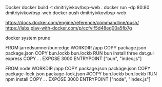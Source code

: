 
Docker
docker build -t dmitriyivkov/bsp-web .
docker run -dp 80:80 dmitriyivkov/bsp-web
docker push dmitriyivkov/bsp-web

https://docs.docker.com/engine/reference/commandline/push/
https://labs.play-with-docker.com/p/ccfvlf5d48eg00a5fb7g

docker system prune


FROM jarredsumner/bun:edge
WORKDIR /app
COPY package.json package.json
COPY bun.lockb bun.lockb
RUN bun install three dat.gui express
COPY . .
EXPOSE 3000
ENTRYPOINT ["bun", "index.js"]

FROM node
WORKDIR /app
COPY package.json package.json
COPY package-lock.json package-lock.json
#COPY bun.lockb bun.lockb
RUN npm install
COPY . .
EXPOSE 3000
ENTRYPOINT ["node", "index.js"]
